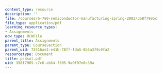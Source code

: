 ```yaml
---
content_type: resource
description: ''
file: /courses/6-780-semiconductor-manufacturing-spring-2003/358f7905c7c0ab64f3959a0f97e0c39a_ps4sol.pdf
file_type: application/pdf
learning_resource_types:
- Assignments
ocw_type: OCWFile
parent_title: Assignments
parent_type: CourseSection
parent_uid: 72416ae2-e41b-78ff-fda5-0b5a3f9c0fa2
resourcetype: Document
title: ps4sol.pdf
uid: 358f7905-c7c0-ab64-f395-9a0f97e0c39a
---
```

